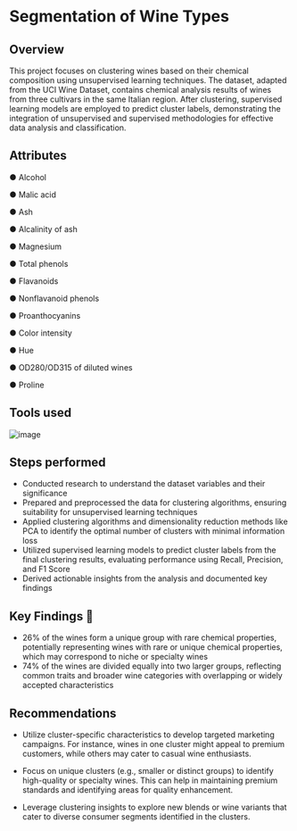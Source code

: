 # Segmentation of Wine Types 

## Overview
This project focuses on clustering wines based on their chemical composition using unsupervised learning techniques. The dataset, adapted from the UCI Wine Dataset, contains chemical analysis results of wines from three cultivars in the same Italian region. After clustering, supervised learning models are employed to predict cluster labels, demonstrating the integration of unsupervised and supervised methodologies for effective data analysis and classification.

## Attributes
●	Alcohol

●	Malic acid

●	Ash

●	Alcalinity of ash

●	Magnesium

●	Total phenols

●	Flavanoids

●	Nonflavanoid phenols

●	Proanthocyanins

●	Color intensity

●	Hue

●	OD280/OD315 of diluted wines

●	Proline

## Tools used
![image](https://github.com/user-attachments/assets/f3dd09fe-a91b-48e2-a14a-14e2a88db584)

## Steps performed
* Conducted research to understand the dataset variables and their significance
* Prepared and preprocessed the data for clustering algorithms, ensuring suitability for unsupervised learning techniques
* Applied clustering algorithms and dimensionality reduction methods like PCA to identify the optimal number of clusters with minimal information loss
* Utilized supervised learning models to predict cluster labels from the final clustering results, evaluating performance using Recall, Precision, and F1 Score
* Derived actionable insights from the analysis and documented key findings

## Key Findings 📝
* 26% of the wines form a unique group with rare chemical properties, potentially representing wines with rare or unique chemical properties, which may correspond to niche or specialty wines
* 74% of the wines are divided equally into two larger groups, reflecting common traits and broader wine categories with overlapping or widely accepted characteristics

## Recommendations
* Utilize cluster-specific characteristics to develop targeted marketing campaigns. For instance, wines in one cluster might appeal to premium customers, while others may cater to casual wine enthusiasts.

* Focus on unique clusters (e.g., smaller or distinct groups) to identify high-quality or specialty wines. This can help in maintaining premium standards and identifying areas for quality enhancement.

* Leverage clustering insights to explore new blends or wine variants that cater to diverse consumer segments identified in the clusters.
